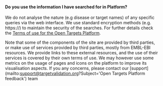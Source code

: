 #### Do you use the information I have searched for in Platform?

We do not analyse the nature \(e.g disease or target names\) of any specific queries via the web interface. We use standard encryption methods \(e.g. https://\) to maintain the security of the searches. For further details check the [Terms of use for the Open Targets Platform](http://www.targetvalidation.org/terms_of_use).

Note that some of the components of the site are provided by third parties, or make use of services provided by third parties, mostly from EMBL-EBI resources. We provide links to these external resources, and the use of their services is covered by their own terms of use. We may however use some metrics on the usage of pages and icons on the platform to improve its visualisation aspects. If you any concerns, please contact our [support](mailto:support@targetvalidation.org?Subject='Open Targets Platform feedback') team

